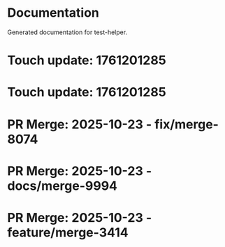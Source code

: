 # Documentation

Generated documentation for test-helper.

# Touch update: 1761201285

# Touch update: 1761201285

# PR Merge: 2025-10-23 - fix/merge-8074

# PR Merge: 2025-10-23 - docs/merge-9994

# PR Merge: 2025-10-23 - feature/merge-3414
